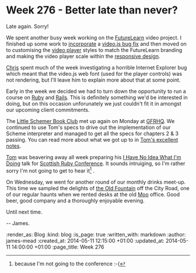Week 276 - Better late than never?
========

Late again. Sorry!

We spent another busy week working on the [FutureLearn][] video project. I finished up some work to [incorporate][videojs_rails fork] a [video.js bug fix][] and then moved on to customising the [video player][video.js] styles to match the FutureLearn branding and making the video player scale within the [responsive design][].

[Chris][] spent much of the week investigating a horrible Internet Explorer bug which meant that the video.js web font (used for the player controls) was not rendering, but I'll leave him to explain more about that at some point.

Early in the week we decided we had to turn down the opportunity to run a course on [Ruby][] and [Rails][]. This is definitely something we'd be interested in doing, but on this occasion unforunately we just couldn't fit it in amongst our upcoming client commitments.

The [Little Schemer Book Club][] met up again on Monday at [GFRHQ][]. We continued to use Tom's specs to drive out the implementation of our Scheme interpreter and managed to get all the specs for chapters 2 & 3 passing. You can read more about what we got up to in [Tom's excellent notes][little schemer notes].

[Tom][Tom Stuart] was beavering away all week preparing his [I Have No Idea What I'm Doing][] talk for [Scottish Ruby Conference][]. It sounds intruiging, so I'm rather sorry I'm not going to get to hear it[^1] .

On Wednesday, we went for another round of our monthly drinks meet-up. This time we sampled the delights of [the Old Fountain][] off the City Road, one of our regular haunts when we rented desks at the old [Moo][] office. Good beer, good company and a thoroughly enjoyable evening.

Until next time.

-- James.

[FutureLearn]: https://www.futurelearn.com/
[videojs_rails fork]: https://github.com/Futurelearn/videojs_rails/tree/v4.5.2-with-IE-get-xDomain-fix
[video.js bug fix]: https://github.com/videojs/video.js/pull/1095
[video.js]: http://www.videojs.com/
[responsive design]: http://en.wikipedia.org/wiki/Responsive_web_design
[Chris]: /chris-roos
[GFRHQ]: /contact
[Ruby]: https://www.ruby-lang.org/
[Rails]: http://rubyonrails.org/
[Little Schemer Book Club]: http://lanyrd.com/series/little-schemer-book-club/
[little schemer notes]: https://groups.google.com/forum/#!msg/computationbook/s7IF6FS8vqo/cIMdg85IdKwJ
[Tom Stuart]: http://codon.com/
[I Have No Idea What I'm Doing]: http://programme2014.scottishrubyconference.com/schedule#proposal_103
[Scottish Ruby Conference]: http://2014.scottishrubyconference.com/
[the Old Fountain]: http://www.oldfountain.co.uk/
[Moo]: http://moo.com/


[^1]: because I'm not going to the conference :-(

:render_as: Blog
:kind: blog
:is_page: true
:written_with: markdown
:author: james-mead
:created_at: 2014-05-11 12:15:00 +01:00
:updated_at: 2014-05-11 14:00:00 +01:00
:page_title: Week 276
